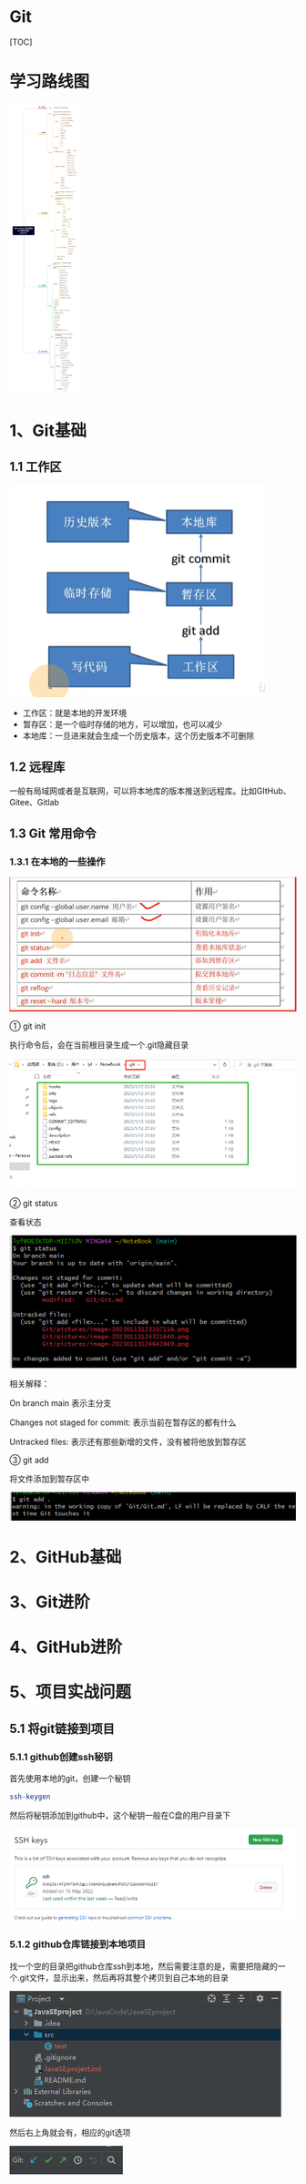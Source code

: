 # Git

[TOC]

# 学习路线图

<img src=".\pictures\learnroad.png" alt="Git & GitHub 学习路线 by 程序员鱼皮" style="zoom: 50%;" />

# 1、Git基础

## 1.1 工作区

![image-20230113123207116](pictures/image-20230113123207116.png)

- 工作区：就是本地的开发环境
- 暂存区：是一个临时存储的地方，可以增加，也可以减少
- 本地库：一旦进来就会生成一个历史版本，这个历史版本不可删除

## 1.2 远程库

一般有局域网或者是互联网，可以将本地库的版本推送到远程库。比如GItHub、Gitee、Gitlab

## 1.3 Git 常用命令

### 1.3.1 在本地的一些操作

![image-20230113124321640](pictures/image-20230113124321640.png)

① git init 

执行命令后，会在当前根目录生成一个.git隐藏目录

![image-20230113124642869](pictures/image-20230113124642869.png)

② git status

查看状态

![image-20230113124835967](pictures/image-20230113124835967.png)

相关解释：

On branch main 表示主分支

Changes not staged for commit: 表示当前在暂存区的都有什么

Untracked files: 表示还有那些新增的文件，没有被将他放到暂存区

③ git add

将文件添加到暂存区中

![image-20230113125455001](pictures/image-20230113125455001.png)







# 2、GitHub基础

# 3、Git进阶

# 4、GitHub进阶

# 5、项目实战问题

## 5.1 将git链接到项目

### 5.1.1 github创建ssh秘钥

首先使用本地的git，创建一个秘钥

```bash
ssh-keygen
```

然后将秘钥添加到github中，这个秘钥一般在C盘的用户目录下

![Untitled](./pictures/Untitled.png)

### 5.1.2 github仓库链接到本地项目

找一个空的目录把github仓库ssh到本地，然后需要注意的是，需要把隐藏的一个.git文件，显示出来，然后再将其整个拷贝到自己本地的目录

![Untitled](./pictures/Untitled%201.png)

然后右上角就会有，相应的git选项

![Untitled](./pictures/Untitled%202.png)
